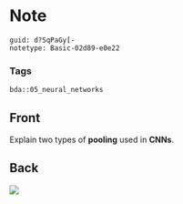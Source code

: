 # Note
```
guid: d?SqPaGy[-
notetype: Basic-02d89-e0e22
```

### Tags
```
bda::05_neural_networks
```

## Front
Explain two types of <b>pooling</b> used in <b>CNNs</b>.

## Back
<img src="paste-eb56d9f4f0ba21bdae93338f24bcd18c4e59096f.jpg">
